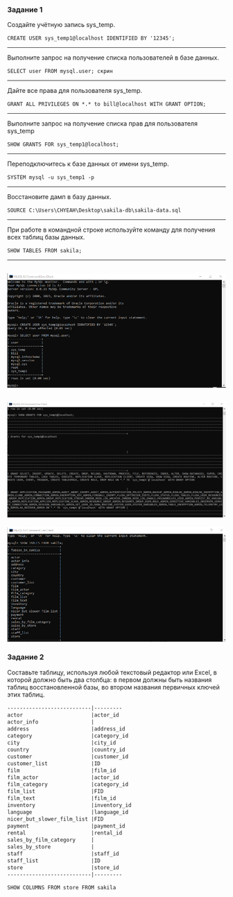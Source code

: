 

### Задание 1

Создайте учётную запись sys_temp.
```
CREATE USER sys_temp1@localhost IDENTIFIED BY '12345';
```
---
Выполните запрос на получение списка пользователей в базе данных.
```
SELECT user FROM mysql.user; скрин
```
---
Дайте все права для пользователя sys_temp.
```
GRANT ALL PRIVILEGES ON *.* to bill@localhost WITH GRANT OPTION;
```
---
Выполните запрос на получение списка прав для пользователя sys_temp
```
SHOW GRANTS FOR sys_temp1@localhost;
```
---
Переподключитесь к базе данных от имени sys_temp.
```
SYSTEM mysql -u sys_temp1 -p
```
---
Восстановите дамп в базу данных.
```
SOURCE C:\Users\CHYEAH\Desktop\sakila-db\sakila-data.sql
```
---
При работе в командной строке используйте команду для получения всех таблиц базы данных.
```
SHOW TABLES FROM sakila;
```
---

![alt text](https://github.com/KonstantinKaizen/homework/blob/main/homework-12.02/1.png)
---
![alt text](https://github.com/KonstantinKaizen/homework/blob/main/homework-12.02/2.png)
---
![alt text](https://github.com/KonstantinKaizen/homework/blob/main/homework-12.02/3.png)





### Задание 2

Составьте таблицу, используя любой текстовый редактор или Excel, в которой должно быть два столбца: в первом должны быть названия таблиц восстановленной базы, во втором названия первичных ключей этих таблиц.
```
---------------------------|---------
actor                      |actor_id
actor_info                 |
address                    |address_id
category                   |category_id
city                       |city_id
country                    |country_id
customer                   |customer_id
customer_list              |ID
film                       |film_id
film_actor                 |actor_id
film_category              |category_id
film_list                  |FID
film_text                  |film_id
inventory                  |inventory_id
language                   |language_id
nicer_but_slower_film_list |FID
payment                    |payment_id
rental                     |rental_id
sales_by_film_category     |
sales_by_store             |
staff                      |staff_id
staff_list                 |ID
store                      |store_id
---------------------------|---------
```

```
SHOW COLUMNS FROM store FROM sakila
```

















